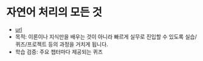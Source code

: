 # 자연어 처리의 모든 것
- [url](https://www.boostcourse.org/ai330/joinLectures/369533)
- 목적: 이론이나 지식만을 배우는 것이 아니라 빠르게 실무로 진입할 수 있도록 실습/퀴즈/프로젝트 등의 과정을 거치게 됩니다.
- 학습 검증: 주요 챕터마다 제공되는 퀴즈
